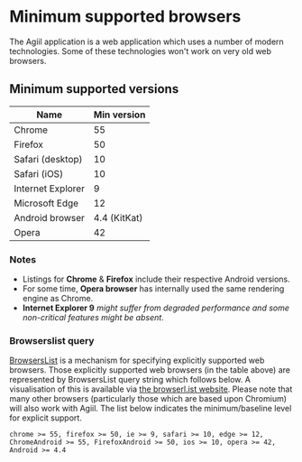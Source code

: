 # Minimum supported browsers
The Agiil application is a web application which uses a number of modern technologies. Some of these technologies won't work on very old web browsers.

## Minimum supported versions
| Name              | Min version  |
| ----------------- | ------------ |
| Chrome            | 55           |
| Firefox           | 50           |
| Safari (desktop)  | 10           |
| Safari (iOS)      | 10           |
| Internet Explorer | 9            |
| Microsoft Edge    | 12           |
| Android browser   | 4.4 (KitKat) |
| Opera             | 42           |

### Notes
* Listings for **Chrome** & **Firefox** include their respective Android versions.
* For some time, **Opera browser** has internally used the same rendering engine as Chrome.
* **Internet Explorer 9** *might suffer from degraded performance and some non-critical features might be absent*.

### Browserslist query
[BrowsersList] is a mechanism for specifying explicitly supported web browsers.  Those explicitly supported web browsers (in the table above) are represented by BrowsersList query string which follows below.  A visualisation of this is available via [the browserl.ist website].  Please note that many other browsers (particularly those which are based upon Chromium) will also work with Agiil.  The list below indicates the minimum/baseline level for explicit support.

```
chrome >= 55, firefox >= 50, ie >= 9, safari >= 10, edge >= 12, ChromeAndroid >= 55, FirefoxAndroid >= 50, ios >= 10, opera >= 42, Android >= 4.4
```

[BrowsersList]: https://github.com/browserslist/browserslist
[the browserl.ist website]: https://browserl.ist/?q=chrome+%3E%3D+55%2C+firefox+%3E%3D+50%2C+ie+%3E%3D+9%2C+safari+%3E%3D+10%2C+edge+%3E%3D+12%2C+ChromeAndroid+%3E%3D+55%2C+FirefoxAndroid+%3E%3D+50%2C+ios+%3E%3D+10%2C+opera+%3E%3D+42%2C+Android+%3E%3D+4.4
